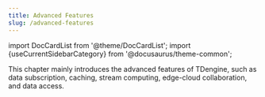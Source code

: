 ```yaml
---
title: Advanced Features
slug: /advanced-features
---
```


import DocCardList from '@theme/DocCardList';
import {useCurrentSidebarCategory} from '@docusaurus/theme-common';

This chapter mainly introduces the advanced features of TDengine, such as data subscription, caching, stream computing, edge-cloud collaboration, and data access.

<DocCardList items={useCurrentSidebarCategory().items}/>
